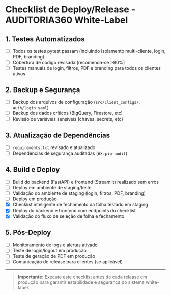 # Checklist de Deploy/Release - AUDITORIA360 White-Label

## 1. Testes Automatizados

- [ ] Todos os testes pytest passam (incluindo isolamento multi-cliente, login, PDF, branding)
- [ ] Cobertura de código revisada (recomenda-se >80%)
- [ ] Testes manuais de login, filtros, PDF e branding para todos os clientes ativos

## 2. Backup e Segurança

- [ ] Backup dos arquivos de configuração (`src/client_configs/`, `auth/login.yaml`)
- [ ] Backup dos dados críticos (BigQuery, Firestore, etc)
- [ ] Revisão de variáveis sensíveis (chaves, secrets, etc)

## 3. Atualização de Dependências

- [ ] `requirements.txt` revisado e atualizado
- [ ] Dependências de segurança auditadas (ex: `pip-audit`)

## 4. Build e Deploy

- [ ] Build do backend (FastAPI) e frontend (Streamlit) realizado sem erros
- [ ] Deploy em ambiente de staging/teste
- [ ] Validação do ambiente de staging (login, filtros, PDF, branding)
- [ ] Deploy em produção
- [x] Checklist inteligente de fechamento da folha testado em staging
- [x] Deploy do backend e frontend com endpoints do checklist
- [x] Validação do fluxo de seleção de folha e fechamento

## 5. Pós-Deploy

- [ ] Monitoramento de logs e alertas ativado
- [ ] Teste de login/logout em produção
- [ ] Teste de geração de PDF em produção
- [ ] Comunicação de release para clientes (se aplicável)

---

> **Importante:** Execute este checklist antes de cada release em produção para garantir estabilidade e segurança do sistema white-label.
